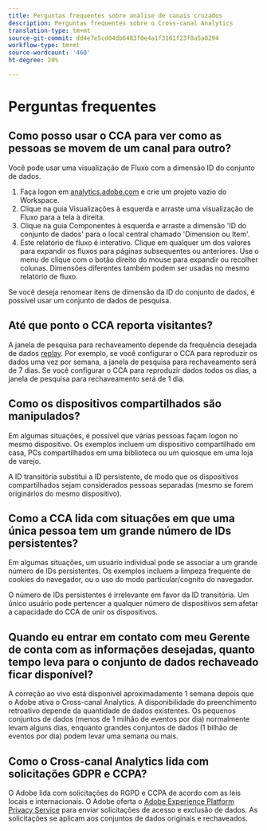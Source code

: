 ```yaml
---
title: Perguntas frequentes sobre análise de canais cruzados
description: Perguntas frequentes sobre o Cross-canal Analytics
translation-type: tm+mt
source-git-commit: dd4e7e5cd04db6483f0e4a1f3161f23f8a5a8294
workflow-type: tm+mt
source-wordcount: '460'
ht-degree: 20%

---
```



# Perguntas frequentes

## Como posso usar o CCA para ver como as pessoas se movem de um canal para outro?

Você pode usar uma visualização de Fluxo com a dimensão ID do conjunto de dados.

1. Faça logon em [analytics.adobe.com](https://analytics.adobe.com) e crie um projeto vazio do Workspace.
2. Clique na guia Visualizações à esquerda e arraste uma visualização de Fluxo para a tela à direita.
3. Clique na guia Componentes à esquerda e arraste a dimensão &#39;ID do conjunto de dados&#39; para o local central chamado &#39;Dimension ou Item&#39;.
4. Este relatório de fluxo é interativo. Clique em qualquer um dos valores para expandir os fluxos para páginas subsequentes ou anteriores. Use o menu de clique com o botão direito do mouse para expandir ou recolher colunas. Dimensões diferentes também podem ser usadas no mesmo relatório de fluxo.

Se você deseja renomear itens de dimensão da ID do conjunto de dados, é possível usar um conjunto de dados de pesquisa.

## Até que ponto o CCA reporta visitantes?

A janela de pesquisa para rechaveamento depende da frequência desejada de dados [replay](replay.md). Por exemplo, se você configurar o CCA para reproduzir os dados uma vez por semana, a janela de pesquisa para rechaveamento será de 7 dias. Se você configurar o CCA para reproduzir dados todos os dias, a janela de pesquisa para rechaveamento será de 1 dia.

## Como os dispositivos compartilhados são manipulados?

Em algumas situações, é possível que várias pessoas façam logon no mesmo dispositivo. Os exemplos incluem um dispositivo compartilhado em casa, PCs compartilhados em uma biblioteca ou um quiosque em uma loja de varejo.

A ID transitória substitui a ID persistente, de modo que os dispositivos compartilhados sejam considerados pessoas separadas (mesmo se forem originários do mesmo dispositivo).

## Como a CCA lida com situações em que uma única pessoa tem um grande número de IDs persistentes?

Em algumas situações, um usuário individual pode se associar a um grande número de IDs persistentes. Os exemplos incluem a limpeza frequente de cookies do navegador, ou o uso do modo particular/cognito do navegador.

O número de IDs persistentes é irrelevante em favor da ID transitória. Um único usuário pode pertencer a qualquer número de dispositivos sem afetar a capacidade do CCA de unir os dispositivos.

## Quando eu entrar em contato com meu Gerente de conta com as informações desejadas, quanto tempo leva para o conjunto de dados rechaveado ficar disponível?

A correção ao vivo está disponível aproximadamente 1 semana depois que o Adobe ativa o Cross-canal Analytics. A disponibilidade do preenchimento retroativo depende da quantidade de dados existentes. Os pequenos conjuntos de dados (menos de 1 milhão de eventos por dia) normalmente levam alguns dias, enquanto grandes conjuntos de dados (1 bilhão de eventos por dia) podem levar uma semana ou mais.

## Como o Cross-canal Analytics lida com solicitações GDPR e CCPA?

O Adobe lida com solicitações do RGPD e CCPA de acordo com as leis locais e internacionais. O Adobe oferta o [Adobe Experience Platform Privacy Service](https://experienceleague.adobe.com/docs/experience-platform/privacy/home.html) para enviar solicitações de acesso e exclusão de dados. As solicitações se aplicam aos conjuntos de dados originais e rechaveados.
